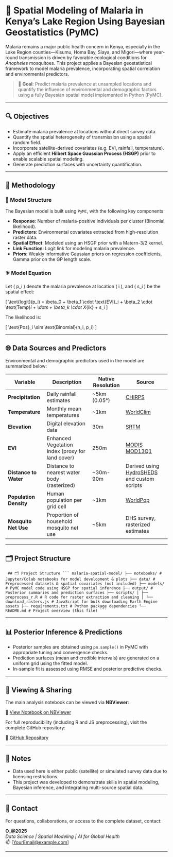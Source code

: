 # 🦟 Spatial Modeling of Malaria in Kenya’s Lake Region Using Bayesian Geostatistics (PyMC)

Malaria remains a major public health concern in Kenya, especially in the Lake Region counties—Kisumu, Homa Bay, Siaya, and Migori—where year-round transmission is driven by favorable ecological conditions for *Anopheles* mosquitoes. This project applies a Bayesian geostatistical framework to model malaria prevalence, incorporating spatial correlation and environmental predictors.

> 📌 **Goal**: Predict malaria prevalence at unsampled locations and quantify the influence of environmental and demographic factors using a fully Bayesian spatial model implemented in Python (PyMC).

---

## 🔍 Objectives

- Estimate malaria prevalence at locations without direct survey data.
- Quantify the spatial heterogeneity of transmission using a spatial random field.
- Incorporate satellite-derived covariates (e.g. EVI, rainfall, temperature).
- Apply an efficient **Hilbert Space Gaussian Process (HSGP)** prior to enable scalable spatial modeling.
- Generate prediction surfaces with uncertainty quantification.

---

## 🧪 Methodology

### 🧭 Model Structure

The Bayesian model is built using `PyMC`, with the following key components:

- **Response**: Number of malaria-positive individuals per cluster (Binomial likelihood).
- **Predictors**: Environmental covariates extracted from high-resolution raster data.
- **Spatial Effect**: Modeled using an HSGP prior with a Matern-3/2 kernel.
- **Link Function**: Logit link for modeling malaria prevalence.
- **Priors**: Weakly informative Gaussian priors on regression coefficients, Gamma prior on the GP length scale.

### ✳️ Model Equation

Let \( p_i \) denote the malaria prevalence at location \( i \), and \( s_i \) be the spatial effect:

\[
\text{logit}(p_i) = \beta_0 + \beta_1 \cdot \text{EVI}_i + \beta_2 \cdot \text{Temp}_i + \dots + \beta_k \cdot X_{ik} + s_i
\]

The likelihood is:

\[
\text{Pos}_i \sim \text{Binomial}(n_i, p_i)
\]

---

## 🌐 Data Sources and Predictors

Environmental and demographic predictors used in the model are summarized below:

| **Variable**                     | **Description**                          | **Native Resolution** | **Source**                                                                 |
|----------------------------------|------------------------------------------|------------------------|-----------------------------------------------------------------------------|
| **Precipitation**               | Daily rainfall estimates                  | ~5km (0.05°)           | [CHIRPS](https://www.chc.ucsb.edu/data/chirps)                              |
| **Temperature**                 | Monthly mean temperatures                 | ~1km                   | [WorldClim](https://www.worldclim.org/)                                     |
| **Elevation**                   | Digital elevation data                    | 30m                    | [SRTM](https://earthexplorer.usgs.gov/)                                     |
| **EVI**                         | Enhanced Vegetation Index (proxy for land cover) | 250m                   | [MODIS MOD13Q1](https://modis.gsfc.nasa.gov/data/dataproducts/mod13.php)   |
| **Distance to Water**          | Distance to nearest water body (rasterized) | ~30m-90m               | Derived using [HydroSHEDS](https://www.hydrosheds.org/) and custom scripts |
| **Population Density**         | Human population per grid cell            | ~1km                   | [WorldPop](https://www.worldpop.org/)                                       |
| **Mosquito Net Use**           | Proportion of household mosquito net use  | ~5km                   | DHS survey, rasterized estimates                                            |

---

## 🗂 Project Structure
<pre><code> ## 🗂 Project Structure ``` malaria-spatial-model/ ├── notebooks/ # Jupyter/Colab notebooks for model development & plots ├── data/ # Preprocessed datasets & spatial covariates (not included) ├── models/ # PyMC model code using HSGP for spatial inference ├── output/ # Posterior summaries and prediction surfaces ├── scripts/ │ ├── preprocess_r.R # R code for raster extraction and cleaning │ └── download_rasters.js # JavaScript for bulk downloading Earth Engine assets ├── requirements.txt # Python package dependencies └── README.md # Project overview (this file) ``` </code></pre>


---

## 📊 Posterior Inference & Predictions

- Posterior samples are obtained using `pm.sample()` in PyMC with appropriate tuning and convergence checks.
- Prediction surfaces (mean and credible intervals) are generated on a uniform grid using the fitted model.
- In-sample fit is assessed using RMSE and posterior predictive checks.

---

## 📖 Viewing & Sharing

The main analysis notebook can be viewed via **NBViewer**:

🔗 [View Notebook on NBViewer](https://nbviewer.org/github/YOUR_USERNAME/malaria-spatial-model/blob/main/notebooks/spatial_modeling.ipynb)

For full reproducibility (including R and JS preprocessing), visit the complete GitHub repository:

🔗 [GitHub Repository](https://github.com/YOUR_USERNAME/malaria-spatial-model)

---

## 📌 Notes

- Data used here is either public (satellite) or simulated survey data due to licensing restrictions.
- This project was developed to demonstrate skills in spatial modeling, Bayesian inference, and integrating multi-source spatial data.

---

## 📧 Contact

For questions, collaborations, or access to the complete dataset, contact:

**O_@2025**  
_Data Science | Spatial Modeling | AI for Global Health_  
📫 [YourEmail@example.com]  

---

